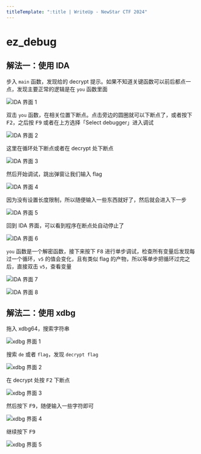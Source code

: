 ```yaml
---
titleTemplate: ":title | WriteUp - NewStar CTF 2024"
---
```


# ez_debug

## 解法一：使用 IDA

步入 `main` 函数，发现给的 decrypt 提示。如果不知道关键函数可以前后都点一点，发现主要正常的逻辑是在 `you` 函数里面

![IDA 界面 1](/assets/images/wp/2024/week1/ez-debug_1.png)

双击 `you` 函数，在相关位置下断点。点击旁边的圆圈就可以下断点了，或者按下 <kbd>F2</kbd>，之后按 <kbd>F9</kbd> 或者在上方选择「Select debugger」进入调试

![IDA 界面 2](/assets/images/wp/2024/week1/ez-debug_2.png)

这里在循环处下断点或者在 decrypt 处下断点

![IDA 界面 3](/assets/images/wp/2024/week1/ez-debug_3.png)

然后开始调试，跳出弹窗让我们输入 flag

![IDA 界面 4](/assets/images/wp/2024/week1/ez-debug_4.png)

因为没有设置长度限制，所以随便输入一些东西就好了，然后就会进入下一步

![IDA 界面 5](/assets/images/wp/2024/week1/ez-debug_5.png)

回到 IDA 界面，可以看到程序在断点处自动停止了

![IDA 界面 6](/assets/images/wp/2024/week1/ez-debug_6.png)

`you` 函数是一个解密函数，接下来按下 <kbd>F8</kbd> 进行单步调试，检查所有变量后发现每过一个循环，`v5` 的值会变化，且有类似 flag 的产物，所以等单步把循环过完之后，直接双击 `v5`，查看变量

![IDA 界面 7](/assets/images/wp/2024/week1/ez-debug_7.png)

![IDA 界面 8](/assets/images/wp/2024/week1/ez-debug_8.png)

## 解法二：使用 xdbg

拖入 xdbg64，搜索字符串

![xdbg 界面 1](/assets/images/wp/2024/week1/ez-debug_9.png)

搜索 `de` 或者 `flag`，发现 `decrypt flag`

![xdbg 界面 2](/assets/images/wp/2024/week1/ez-debug_10.png)

在 decrypt 处按 <kbd>F2</kbd> 下断点

![xdbg 界面 3](/assets/images/wp/2024/week1/ez-debug_11.png)

然后按下 <kbd>F9</kbd>，随便输入一些字符即可

![xdbg 界面 4](/assets/images/wp/2024/week1/ez-debug_12.png)

继续按下 <kbd>F9</kbd>

![xdbg 界面 5](/assets/images/wp/2024/week1/ez-debug_13.png)
